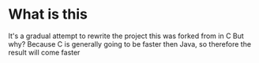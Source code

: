 # What is this
It's a gradual attempt to rewrite the project this was forked from in C
But why? Because C is generally going to be faster then Java, so therefore the result will come faster
